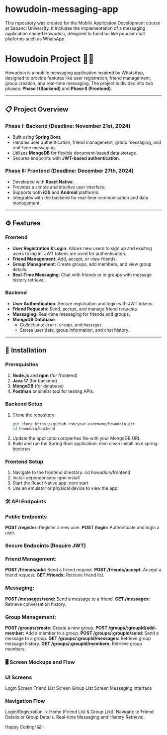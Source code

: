 # howudoin-messaging-app
This repository was created for the Mobile Application Development course at Sabancı University. It includes the implementation of a messaging application named Howudoin, designed to function like popular chat platforms such as WhatsApp.
# Howudoin Project 📱💬

Howudoin is a mobile messaging application inspired by WhatsApp, designed to provide features like user registration, friend management, group creation, and real-time messaging. The project is divided into two phases: **Phase I (Backend)** and **Phase II (Frontend)**. 

---

## 📋 Project Overview

### Phase I: Backend (Deadline: November 21st, 2024)
- Built using **Spring Boot**.
- Handles user authentication, friend management, group messaging, and real-time messaging.
- Utilizes **MongoDB** for flexible document-based data storage.
- Secures endpoints with **JWT-based authentication**.

### Phase II: Frontend (Deadline: December 27th, 2024)
- Developed with **React Native**.
- Provides a simple and intuitive user interface.
- Supports both **iOS** and **Android** platforms.
- Integrates with the backend for real-time communication and data management.

---

## ⚙️ Features

### **Frontend**
- **User Registration & Login**: Allows new users to sign up and existing users to log in. JWT tokens are used for authentication.
- **Friend Management**: Add, accept, or view friends.
- **Group Management**: Create groups, add members, and view group details.
- **Real-Time Messaging**: Chat with friends or in groups with message history retrieval.

### **Backend**
- **User Authentication**: Secure registration and login with JWT tokens.
- **Friend Requests**: Send, accept, and manage friend requests.
- **Messaging**: Real-time messaging for friends and groups.
- **MongoDB Database**:
  - Collections: `Users`, `Groups`, and `Messages`.
  - Stores user data, group information, and chat history.

---

## 🚀 Installation

### Prerequisites
1. **Node.js** and **npm** (for frontend)
2. **Java 17** (for backend)
3. **MongoDB** (for database)
4. **Postman** or similar tool for testing APIs.

### Backend Setup
1. Clone the repository:
   ```bash
   git clone https://github.com/your-username/howudoin.git
   cd howudoin/backend
2. Update the application.properties file with your MongoDB URI.
3. Build and run the Spring Boot application:
   mvn clean install
   mvn spring-boot:run
### Frontend Setup
1. Navigate to the frontend directory:
   cd howudoin/frontend
2. Install dependencies:
   npm install
3. Start the React Native app:
   npm start
4. Use an emulator or physical device to view the app.
   
### 🛠 API Endpoints

### Public Endpoints
**POST /register:** Register a new user.
**POST /login:** Authenticate and login a user.
### Secure Endpoints (Require JWT)
### Friend Management:
**POST /friends/add:** Send a friend request.
**POST /friends/accept:** Accept a friend request.
**GET /friends:** Retrieve friend list.
### Messaging:
**POST /messages/send:** Send a message to a friend.
**GET /messages:** Retrieve conversation history.
### Group Management:
**POST /groups/create:** Create a new group.
**POST /groups/:groupId/add-member:** Add a member to a group.
**POST /groups/:groupId/send:** Send a message to a group.
**GET /groups/:groupId/messages:** Retrieve group message history.
**GET /groups/:groupId/members:** Retrieve group members.

### 🖥 Screen Mockups and Flow

### UI Screens
Login Screen
Friend List Screen
Group List Screen
Messaging Interface
### Navigation Flow
Login/Registration → Home (Friend List & Group List).
Navigate to Friend Details or Group Details.
Real-time Messaging and History Retrieval.


Happy Coding! 💻✨






